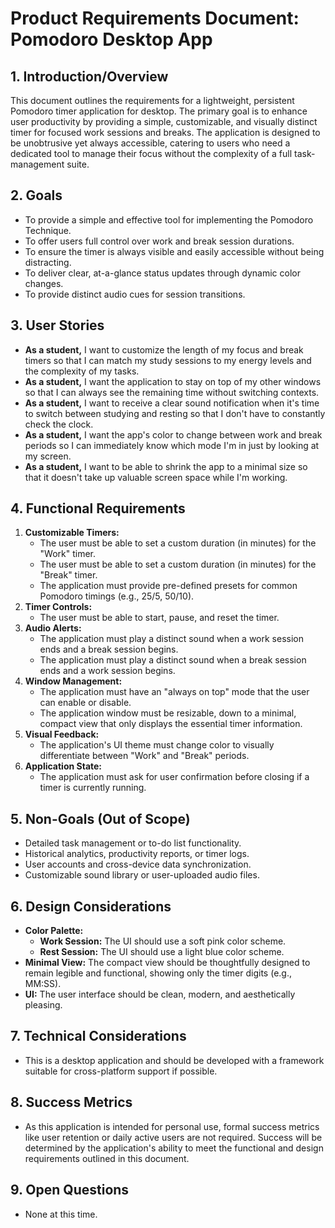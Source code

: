 # Product Requirements Document: Pomodoro Desktop App

## 1. Introduction/Overview

This document outlines the requirements for a lightweight, persistent Pomodoro timer application for desktop. The primary goal is to enhance user productivity by providing a simple, customizable, and visually distinct timer for focused work sessions and breaks. The application is designed to be unobtrusive yet always accessible, catering to users who need a dedicated tool to manage their focus without the complexity of a full task-management suite.

## 2. Goals

*   To provide a simple and effective tool for implementing the Pomodoro Technique.
*   To offer users full control over work and break session durations.
*   To ensure the timer is always visible and easily accessible without being distracting.
*   To deliver clear, at-a-glance status updates through dynamic color changes.
*   To provide distinct audio cues for session transitions.

## 3. User Stories

*   **As a student,** I want to customize the length of my focus and break timers so that I can match my study sessions to my energy levels and the complexity of my tasks.
*   **As a student,** I want the application to stay on top of my other windows so that I can always see the remaining time without switching contexts.
*   **As a student,** I want to receive a clear sound notification when it's time to switch between studying and resting so that I don't have to constantly check the clock.
*   **As a student,** I want the app's color to change between work and break periods so I can immediately know which mode I'm in just by looking at my screen.
*   **As a student,** I want to be able to shrink the app to a minimal size so that it doesn't take up valuable screen space while I'm working.

## 4. Functional Requirements

1.  **Customizable Timers:**
    *   The user must be able to set a custom duration (in minutes) for the "Work" timer.
    *   The user must be able to set a custom duration (in minutes) for the "Break" timer.
    *   The application must provide pre-defined presets for common Pomodoro timings (e.g., 25/5, 50/10).
2.  **Timer Controls:**
    *   The user must be able to start, pause, and reset the timer.
3.  **Audio Alerts:**
    *   The application must play a distinct sound when a work session ends and a break session begins.
    *   The application must play a distinct sound when a break session ends and a work session begins.
4.  **Window Management:**
    *   The application must have an "always on top" mode that the user can enable or disable.
    *   The application window must be resizable, down to a minimal, compact view that only displays the essential timer information.
5.  **Visual Feedback:**
    *   The application's UI theme must change color to visually differentiate between "Work" and "Break" periods.
6.  **Application State:**
    *   The application must ask for user confirmation before closing if a timer is currently running.

## 5. Non-Goals (Out of Scope)

*   Detailed task management or to-do list functionality.
*   Historical analytics, productivity reports, or timer logs.
*   User accounts and cross-device data synchronization.
*   Customizable sound library or user-uploaded audio files.

## 6. Design Considerations

*   **Color Palette:**
    *   **Work Session:** The UI should use a soft pink color scheme.
    *   **Rest Session:** The UI should use a light blue color scheme.
*   **Minimal View:** The compact view should be thoughtfully designed to remain legible and functional, showing only the timer digits (e.g., MM:SS).
*   **UI:** The user interface should be clean, modern, and aesthetically pleasing.

## 7. Technical Considerations

*   This is a desktop application and should be developed with a framework suitable for cross-platform support if possible.

## 8. Success Metrics

*   As this application is intended for personal use, formal success metrics like user retention or daily active users are not required. Success will be determined by the application's ability to meet the functional and design requirements outlined in this document.

## 9. Open Questions

*   None at this time. 